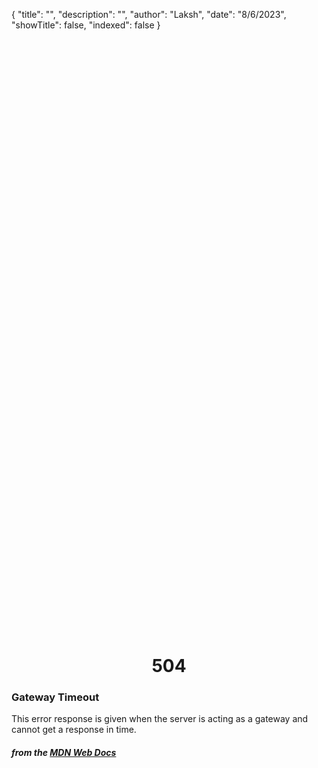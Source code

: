 {
    "title": "",
    "description": "",
    "author": "Laksh",
    "date": "8/6/2023",
    "showTitle": false,
    "indexed": false
}

<p style="margin-right: auto; margin-left: auto; width: max-content; margin-top: 25vh; opacity: 0.5;"></p>
<h1 style="margin-right: auto; margin-left: auto; width: max-content; margin-top: 3px;">504</h1>

### Gateway Timeout

This error response is given when the server is acting as a gateway and cannot get a response in time.

#### *from the [MDN Web Docs](https://developer.mozilla.org/en-US/docs/Web/HTTP/Status)* 

